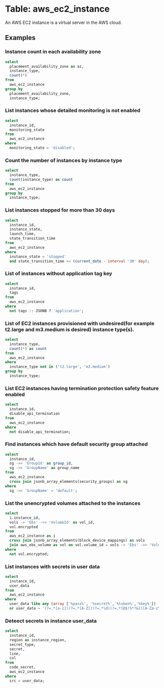 # Table: aws_ec2_instance

An AWS EC2 instance is a virtual server in the AWS cloud.

## Examples

### Instance count in each availability zone

```sql
select
  placement_availability_zone as az,
  instance_type,
  count(*)
from
  aws_ec2_instance
group by
  placement_availability_zone,
  instance_type;
```

### List instances whose detailed monitoring is not enabled

```sql
select
  instance_id,
  monitoring_state
from
  aws_ec2_instance
where
  monitoring_state = 'disabled';
```

### Count the number of instances by instance type

```sql
select
  instance_type,
  count(instance_type) as count
from
  aws_ec2_instance
group by
  instance_type;
```

### List instances stopped for more than 30 days

```sql
select
  instance_id,
  instance_state,
  launch_time,
  state_transition_time
from
  aws_ec2_instance
where
  instance_state = 'stopped'
  and state_transition_time <= (current_date - interval '30' day);
```

### List of instances without application tag key

```sql
select
  instance_id,
  tags
from
  aws_ec2_instance
where
  not tags :: JSONB ? 'application';
```

### List of EC2 instances provisioned with undesired(for example t2.large and m3.medium is desired) instance type(s).

```sql
select
  instance_type,
  count(*) as count
from
  aws_ec2_instance
where
  instance_type not in ('t2.large', 'm3.medium')
group by
  instance_type;
```

### List EC2 instances having termination protection safety feature enabled

```sql
select
  instance_id,
  disable_api_termination
from
  aws_ec2_instance
where
  not disable_api_termination;
```

### Find instances which have default security group attached

```sql
select
  instance_id,
  sg ->> 'GroupId' as group_id,
  sg ->> 'GroupName' as group_name
from
  aws_ec2_instance
  cross join jsonb_array_elements(security_groups) as sg
where
  sg ->> 'GroupName' = 'default';
```

### List the unencrypted volumes attached to the instances

```sql
select
  i.instance_id,
  vols -> 'Ebs' ->> 'VolumeId' as vol_id,
  vol.encrypted
from
  aws_ec2_instance as i
  cross join jsonb_array_elements(block_device_mappings) as vols
  join aws_ebs_volume as vol on vol.volume_id = vols -> 'Ebs' ->> 'VolumeId'
where
  not vol.encrypted;
```

### List instances with secrets in user data

```sql
select
  instance_id,
  user_data
from
  aws_ec2_instance
where
  user_data like any (array ['%pass%', '%secret%','%token%','%key%'])
  or user_data ~ '(?=.*[a-z])(?=.*[A-Z])(?=.*\d)(?=.*[@$!%*?&])[A-Za-z\d@$!%*?&]';
```

### Deteect secrets in instance user_data

```sql
select
  instance_id,
  region as instance_region,
  secret_type,
  secret,
  line,
  col
from
  code_secret,
  aws_ec2_instance
where
  src = user_data;
```
